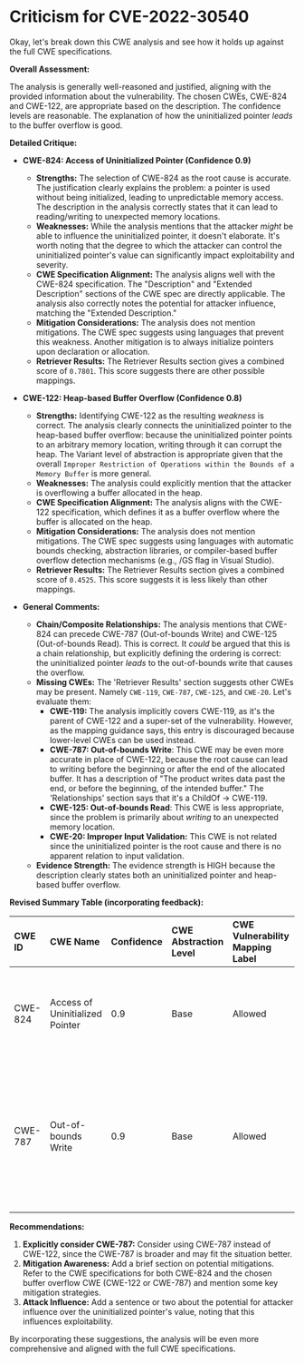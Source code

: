 # Criticism for CVE-2022-30540

Okay, let's break down this CWE analysis and see how it holds up against the full CWE specifications.

**Overall Assessment:**

The analysis is generally well-reasoned and justified, aligning with the provided information about the vulnerability. The chosen CWEs, CWE-824 and CWE-122, are appropriate based on the description.  The confidence levels are reasonable. The explanation of how the uninitialized pointer *leads* to the buffer overflow is good.

**Detailed Critique:**

*   **CWE-824: Access of Uninitialized Pointer (Confidence 0.9)**
    *   **Strengths:**  The selection of CWE-824 as the root cause is accurate.  The justification clearly explains the problem: a pointer is used without being initialized, leading to unpredictable memory access. The description in the analysis correctly states that it can lead to reading/writing to unexpected memory locations.
    *   **Weaknesses:** While the analysis mentions that the attacker *might* be able to influence the uninitialized pointer, it doesn't elaborate.  It's worth noting that the degree to which the attacker can control the uninitialized pointer's value can significantly impact exploitability and severity.
    *   **CWE Specification Alignment:**  The analysis aligns well with the CWE-824 specification. The "Description" and "Extended Description" sections of the CWE spec are directly applicable. The analysis also correctly notes the potential for attacker influence, matching the "Extended Description."
    *   **Mitigation Considerations:** The analysis does not mention mitigations. The CWE spec suggests using languages that prevent this weakness. Another mitigation is to always initialize pointers upon declaration or allocation.
    *   **Retriever Results:** The Retriever Results section gives a combined score of `0.7801`. This score suggests there are other possible mappings.

*   **CWE-122: Heap-based Buffer Overflow (Confidence 0.8)**
    *   **Strengths:**  Identifying CWE-122 as the resulting *weakness* is correct. The analysis clearly connects the uninitialized pointer to the heap-based buffer overflow: because the uninitialized pointer points to an arbitrary memory location, writing through it can corrupt the heap. The Variant level of abstraction is appropriate given that the overall `Improper Restriction of Operations within the Bounds of a Memory Buffer` is more general.
    *   **Weaknesses:** The analysis could explicitly mention that the attacker is overflowing a buffer allocated in the heap.
    *   **CWE Specification Alignment:** The analysis aligns with the CWE-122 specification, which defines it as a buffer overflow where the buffer is allocated on the heap.
    *   **Mitigation Considerations:** The analysis does not mention mitigations. The CWE spec suggests using languages with automatic bounds checking, abstraction libraries, or compiler-based buffer overflow detection mechanisms (e.g., /GS flag in Visual Studio).
    *   **Retriever Results:** The Retriever Results section gives a combined score of `0.4525`. This score suggests it is less likely than other mappings.

*   **General Comments:**
    *   **Chain/Composite Relationships:** The analysis mentions that CWE-824 can precede CWE-787 (Out-of-bounds Write) and CWE-125 (Out-of-bounds Read). This is correct. It *could* be argued that this is a chain relationship, but explicitly defining the ordering is correct: the uninitialized pointer *leads* to the out-of-bounds write that causes the overflow.
    *   **Missing CWEs:** The 'Retriever Results' section suggests other CWEs may be present. Namely `CWE-119`, `CWE-787`, `CWE-125`, and `CWE-20`. Let's evaluate them:
        *   **CWE-119:** The analysis implicitly covers CWE-119, as it's the parent of CWE-122 and a super-set of the vulnerability.  However, as the mapping guidance says, this entry is discouraged because lower-level CWEs can be used instead.
        *   **CWE-787: Out-of-bounds Write**: This CWE may be even more accurate in place of CWE-122, because the root cause can lead to writing before the beginning or after the end of the allocated buffer. It has a description of "The product writes data past the end, or before the beginning, of the intended buffer." The 'Relationships' section says that it's a ChildOf -> CWE-119.
        *   **CWE-125: Out-of-bounds Read**: This CWE is less appropriate, since the problem is primarily about *writing* to an unexpected memory location.
        *   **CWE-20: Improper Input Validation:** This CWE is not related since the uninitialized pointer is the root cause and there is no apparent relation to input validation.
    *   **Evidence Strength:** The evidence strength is HIGH because the description clearly states both an uninitialized pointer and heap-based buffer overflow.

**Revised Summary Table (incorporating feedback):**

| CWE ID    | CWE Name                       | Confidence | CWE Abstraction Level | CWE Vulnerability Mapping Label | CWE-Vulnerability Mapping Notes                                                                                                    |
| :-------- | :----------------------------- | :--------- | :-------------------- | :-------------------------------- | :--------------------------------------------------------------------------------------------------------------------------------- |
| CWE-824   | Access of Uninitialized Pointer  | 0.9        | Base                 | Allowed                         | This is the primary root cause; the uninitialized pointer is then used to cause the overflow.                                  |
| CWE-787   | Out-of-bounds Write   | 0.9        | Base                 | Allowed                         | This is a weakness, caused by the uninitialized pointer, leading to an out-of-bounds write, which is the cause of the buffer overflow.   |

**Recommendations:**

1.  **Explicitly consider CWE-787:** Consider using CWE-787 instead of CWE-122, since the CWE-787 is broader and may fit the situation better.
2.  **Mitigation Awareness:**  Add a brief section on potential mitigations. Refer to the CWE specifications for both CWE-824 and the chosen buffer overflow CWE (CWE-122 or CWE-787) and mention some key mitigation strategies.
3.  **Attack Influence:**  Add a sentence or two about the potential for attacker influence over the uninitialized pointer's value, noting that this influences exploitability.

By incorporating these suggestions, the analysis will be even more comprehensive and aligned with the full CWE specifications.